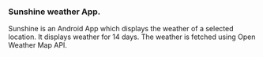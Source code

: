 
### Sunshine weather App.

Sunshine is an Android App which displays the weather of a selected location. It displays weather for 14 days. The weather is fetched using Open Weather Map API.
